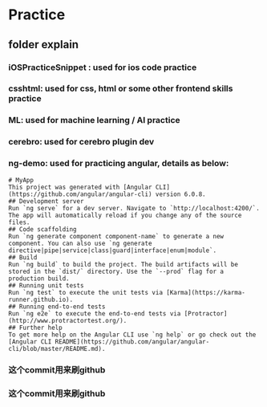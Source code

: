 # Practice

## folder explain

### iOSPracticeSnippet : used for ios code practice

### csshtml: used for css, html or some other frontend skills practice

### ML: used for machine learning / AI practice

### cerebro: used for cerebro plugin dev

### ng-demo: used for practicing angular, details as below:
    # MyApp
    This project was generated with [Angular CLI](https://github.com/angular/angular-cli) version 6.0.8.
    ## Development server
    Run `ng serve` for a dev server. Navigate to `http://localhost:4200/`. The app will automatically reload if you change any of the source files.
    ## Code scaffolding
    Run `ng generate component component-name` to generate a new component. You can also use `ng generate directive|pipe|service|class|guard|interface|enum|module`.
    ## Build
    Run `ng build` to build the project. The build artifacts will be stored in the `dist/` directory. Use the `--prod` flag for a production build.
    ## Running unit tests
    Run `ng test` to execute the unit tests via [Karma](https://karma-runner.github.io).
    ## Running end-to-end tests
    Run `ng e2e` to execute the end-to-end tests via [Protractor](http://www.protractortest.org/).
    ## Further help
    To get more help on the Angular CLI use `ng help` or go check out the [Angular CLI README](https://github.com/angular/angular-cli/blob/master/README.md).

### 这个commit用来刷github
### 这个commit用来刷github